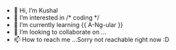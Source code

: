 - 👋 Hi, I’m Kushal
- 👀 I’m interested in /* coding */
- 🌱 I’m currently learning {{ A-Ng-ular }}
- 💞️ I’m looking to collaborate on ...
- 📫 How to reach me ...Sorry not reachable right now :D

<!---
15MCA0141/15MCA0141 is a ✨ special ✨ repository because its `README.md` (this file) appears on your GitHub profile.
You can click the Preview link to take a look at your changes.
--->
